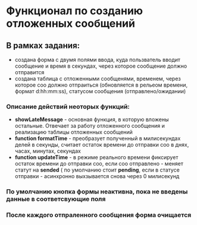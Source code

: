 # Функционал по созданию отложенных сообщений
## В рамках задания:
- создана форма с двумя полями ввода, куда пользватель вводит сообщение и время в секундах, через которое сообщение должно отправится 
- создана таблица с отложенными сообщенями, временем, через которое соо должно отпраиться (обновляется в рельеом времени, формат d:hh:mm:ss), статусом сообщения (отправлено/ожидании)

### Описание действий неоторых функций:
- **showLateMessage** - основная функция, в которую вложены остальные. Отвечает за работу отложенного сообщения и реализацию таблицы отложенных сообщений
- **function formatTime** - преобразует полученный в милисекундах делей в секунды, считает остаток времени до отправки соо в днях, часах, минутах, секундах 
- **function updateTime** - в режиме реального времени фиксирует остаток времени до отправки соо, если соо отправлено - меняет статут на **sended** ( по умолчанию стоит **pending**, если в статусе отправки - асинхронно выхзывается снова через 0 милисекунд

### По умолчанию кнопка формы неактивна, пока не введены данные в соответсвующие поля
### После каждого отпраленного сообщения форма очищается
